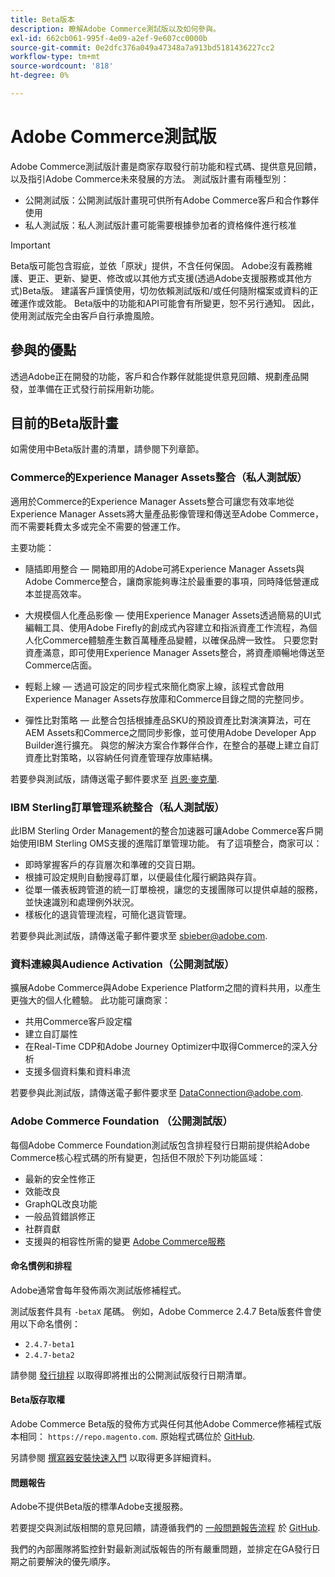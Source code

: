 ```yaml
---
title: Beta版本
description: 瞭解Adobe Commerce測試版以及如何參與。
exl-id: 662cb061-995f-4e09-a2ef-9e607cc0000b
source-git-commit: 0e2dfc376a049a47348a7a913bd5181436227cc2
workflow-type: tm+mt
source-wordcount: '818'
ht-degree: 0%

---
```


# Adobe Commerce測試版

Adobe Commerce測試版計畫是商家存取發行前功能和程式碼、提供意見回饋，以及指引Adobe Commerce未來發展的方法。 測試版計畫有兩種型別：

- 公開測試版：公開測試版計畫現可供所有Adobe Commerce客戶和合作夥伴使用
- 私人測試版：私人測試版計畫可能需要根據參加者的資格條件進行核准

>[!IMPORTANT]
>
>Beta版可能包含瑕疵，並依「原狀」提供，不含任何保固。 Adobe沒有義務維護、更正、更新、變更、修改或以其他方式支援(透過Adobe支援服務或其他方式)Beta版。 建議客戶謹慎使用，切勿依賴測試版和/或任何隨附檔案或資料的正確運作或效能。 Beta版中的功能和API可能會有所變更，恕不另行通知。 因此，使用測試版完全由客戶自行承擔風險。

## 參與的優點

透過Adobe正在開發的功能，客戶和合作夥伴就能提供意見回饋、規劃產品開發，並準備在正式發行前採用新功能。

## 目前的Beta版計畫

如需使用中Beta版計畫的清單，請參閱下列章節。

### Commerce的Experience Manager Assets整合（私人測試版）

適用於Commerce的Experience Manager Assets整合可讓您有效率地從Experience Manager Assets將大量產品影像管理和傳送至Adobe Commerce，而不需要耗費太多或完全不需要的營運工作。

主要功能：

- 隨插即用整合 — 開箱即用的Adobe可將Experience Manager Assets與Adobe Commerce整合，讓商家能夠專注於最重要的事項，同時降低營運成本並提高效率。

- 大規模個人化產品影像 — 使用Experience Manager Assets透過簡易的UI式編輯工具、使用Adobe Firefly的創成式內容建立和指派資產工作流程，為個人化Commerce體驗產生數百萬種產品變體，以確保品牌一致性。 只要您對資產滿意，即可使用Experience Manager Assets整合，將資產順暢地傳送至Commerce店面。

- 輕鬆上線 — 透過可設定的同步程式來簡化商家上線，該程式會啟用Experience Manager Assets存放庫和Commerce目錄之間的完整同步。

- 彈性比對策略 — 此整合包括根據產品SKU的預設資產比對演演算法，可在AEM Assets和Commerce之間同步影像，並可使用Adobe Developer App Builder進行擴充。 與您的解決方案合作夥伴合作，在整合的基礎上建立自訂資產比對策略，以容納任何資產管理存放庫結構。

若要參與測試版，請傳送電子郵件要求至 [肖恩·麥克蘭](mailto:mccran@adobe.com).

### IBM Sterling訂單管理系統整合（私人測試版）

此IBM Sterling Order Management的整合加速器可讓Adobe Commerce客戶開始使用IBM Sterling OMS支援的進階訂單管理功能。 有了這項整合，商家可以：
- 即時掌握客戶的存貨層次和準確的交貨日期。
- 根據可設定規則自動搜尋訂單，以便最佳化履行網路與存貨。
- 從單一儀表板跨管道的統一訂單檢視，讓您的支援團隊可以提供卓越的服務，並快速識別和處理例外狀況。
- 樣板化的退貨管理流程，可簡化退貨管理。

若要參與此測試版，請傳送電子郵件要求至 [sbieber@adobe.com](mailto:sbieber@adobe.com).

### 資料連線與Audience Activation（公開測試版）

擴展Adobe Commerce與Adobe Experience Platform之間的資料共用，以產生更強大的個人化體驗。 此功能可讓商家：
- 共用Commerce客戶設定檔
- 建立自訂屬性
- 在Real-Time CDP和Adobe Journey Optimizer中取得Commerce的深入分析
- 支援多個資料集和資料串流

若要參與此測試版，請傳送電子郵件要求至 [DataConnection@adobe.com](mailto:DataConnection@adobe.com).

### Adobe Commerce Foundation （公開測試版）

每個Adobe Commerce Foundation測試版包含排程發行日期前提供給Adobe Commerce核心程式碼的所有變更，包括但不限於下列功能區域：

- 最新的安全性修正
- 效能改良
- GraphQL改良功能
- 一般品質錯誤修正
- 社群貢獻
- 支援與的相容性所需的變更 [Adobe Commerce服務](https://experienceleague.adobe.com/docs/commerce-merchant-services/user-guides/home.html)

#### 命名慣例和排程

Adobe通常會每年發佈兩次測試版修補程式。

測試版套件具有 `-betaX` 尾碼。 例如，Adobe Commerce 2.4.7 Beta版套件會使用以下命名慣例：

- `2.4.7-beta1`
- `2.4.7-beta2`

請參閱 [發行排程](schedule.md) 以取得即將推出的公開測試版發行日期清單。


#### Beta版存取權

Adobe Commerce Beta版的發佈方式與任何其他Adobe Commerce修補程式版本相同： `https://repo.magento.com`. 原始程式碼位於 [GitHub](https://github.com/magento/magento2).

另請參閱 [撰寫器安裝快速入門](../installation/composer.md) 以取得更多詳細資料。

#### 問題報告

Adobe不提供Beta版的標準Adobe支援服務。

若要提交與測試版相關的意見回饋，請遵循我們的 [一般問題報告流程](https://developer.adobe.com/commerce/contributor/guides/code-contributions/) 於 [GitHub](https://github.com/magento/magento2).

我們的內部團隊將監控針對最新測試版報告的所有嚴重問題，並排定在GA發行日期之前要解決的優先順序。
